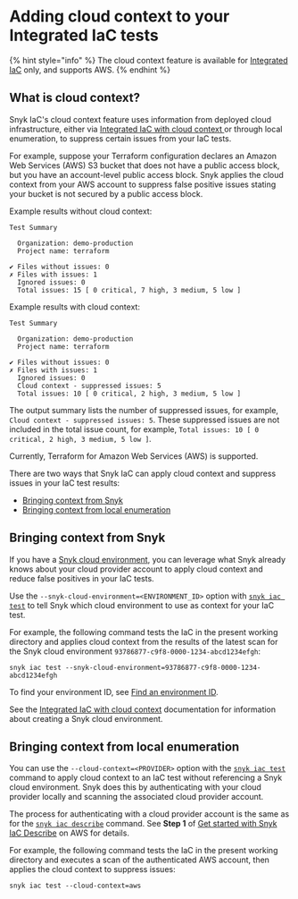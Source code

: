 # Adding cloud context to your Integrated IaC tests

{% hint style="info" %}
The cloud context feature is available for [Integrated IaC](broken-reference) only, and supports AWS.
{% endhint %}

## What is cloud context?

Snyk IaC's cloud context feature uses information from deployed cloud infrastructure, either via [Integrated IaC with cloud context ](./)or through local enumeration, to suppress certain issues from your IaC tests.

For example, suppose your Terraform configuration declares an Amazon Web Services (AWS) S3 bucket that does not have a public access block, but you have an account-level public access block. Snyk applies the cloud context from your AWS account to suppress false positive issues stating your bucket is not secured by a public access block.

Example results without cloud context:

```
Test Summary

  Organization: demo-production
  Project name: terraform

✔ Files without issues: 0
✗ Files with issues: 1
  Ignored issues: 0
  Total issues: 15 [ 0 critical, 7 high, 3 medium, 5 low ]
```

Example results with cloud context:

```
Test Summary

  Organization: demo-production
  Project name: terraform

✔ Files without issues: 0
✗ Files with issues: 1
  Ignored issues: 0
  Cloud context - suppressed issues: 5
  Total issues: 10 [ 0 critical, 2 high, 3 medium, 5 low ]
```

The output summary lists the number of suppressed issues, for example, `Cloud context - suppressed issues: 5`. These suppressed issues are not included in the total issue count, for example, `Total issues: 10 [ 0 critical, 2 high, 3 medium, 5 low ]`.

Currently, Terraform for Amazon Web Services (AWS) is supported.

There are two ways that Snyk IaC can apply cloud context and suppress issues in your IaC test results:

* [Bringing context from Snyk](adding-cloud-context-to-your-integrated-iac-tests.md#bringing-context-from-a-snyk-cloud-scan)
* [Bringing context from local enumeration](adding-cloud-context-to-your-integrated-iac-tests.md#bringing-context-from-a-live-scan)

## Bringing context from Snyk <a href="#bringing-context-from-a-snyk-cloud-scan" id="bringing-context-from-a-snyk-cloud-scan"></a>

If you have a [Snyk cloud environment](key-concepts.md#environments), you can leverage what Snyk already knows about your cloud provider account to apply cloud context and reduce false positives in your IaC tests.

Use the `--snyk-cloud-environment=<ENVIRONMENT_ID>` option with [`snyk iac test`](../../snyk-cli/commands/iac-test.md) to tell Snyk which cloud environment to use as context for your IaC test.

For example, the following command tests the IaC in the present working directory and applies cloud context from the results of the latest scan for the Snyk cloud environment `93786877-c9f8-0000-1234-abcd1234efgh`:

```
snyk iac test --snyk-cloud-environment=93786877-c9f8-0000-1234-abcd1234efgh
```

To find your environment ID, see [Find an environment ID](snyk-environments/find-an-environment-id.md).

See the [Integrated IaC with cloud context](./) documentation for information about creating a Snyk cloud environment.

## Bringing context from local enumeration <a href="#bringing-context-from-a-live-scan" id="bringing-context-from-a-live-scan"></a>

You can use the `--cloud-context=<PROVIDER>` option with the [`snyk iac test`](../../snyk-cli/commands/iac-test.md) command to apply cloud context to an IaC test without referencing a Snyk cloud environment. Snyk does this by authenticating with your cloud provider locally and scanning the associated cloud provider account.

The process for authenticating with a cloud provider account is the same as for the [`snyk iac describe`](../../snyk-cli/commands/iac-describe.md) command. See **Step 1** of [Get started with Snyk IaC Describe](../../scan-cloud-deployment/snyk-infrastructure-as-code/detect-drift-and-manually-created-resources/get-started-with-snyk-iac-describe-on-aws.md) on AWS for details.

For example, the following command tests the IaC in the present working directory and executes a scan of the authenticated AWS account, then applies the cloud context to suppress issues:

```
snyk iac test --cloud-context=aws
```
